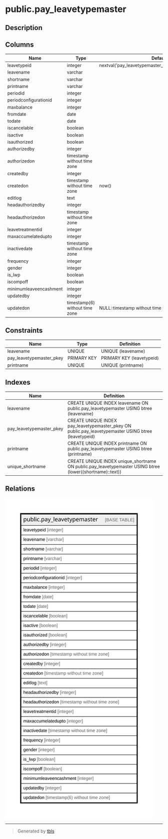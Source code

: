 # public.pay_leavetypemaster

## Description

## Columns

| Name | Type | Default | Nullable | Children | Parents | Comment |
| ---- | ---- | ------- | -------- | -------- | ------- | ------- |
| leavetypeid | integer | nextval('pay_leavetypemaster_leavetypeid_seq'::regclass) | false |  |  |  |
| leavename | varchar |  | true |  |  |  |
| shortname | varchar |  | true |  |  |  |
| printname | varchar |  | true |  |  |  |
| periodid | integer |  | true |  |  |  |
| periodconfigurationid | integer |  | true |  |  |  |
| maxbalance | integer |  | true |  |  |  |
| fromdate | date |  | true |  |  |  |
| todate | date |  | true |  |  |  |
| iscancelable | boolean |  | true |  |  |  |
| isactive | boolean |  | true |  |  |  |
| isauthorized | boolean |  | true |  |  |  |
| authorizedby | integer |  | true |  |  |  |
| authorizedon | timestamp without time zone |  | true |  |  |  |
| createdby | integer |  | true |  |  |  |
| createdon | timestamp without time zone | now() | true |  |  |  |
| editlog | text |  | true |  |  |  |
| headauthorizedby | integer |  | true |  |  |  |
| headauthorizedon | timestamp without time zone |  | true |  |  |  |
| leavetreatmentid | integer |  | true |  |  |  |
| maxaccumelatedupto | integer |  | true |  |  |  |
| inactivedate | timestamp without time zone |  | true |  |  |  |
| frequency | integer |  | true |  |  |  |
| gender | integer |  | true |  |  |  |
| is_lwp | boolean |  | true |  |  |  |
| iscompoff | boolean |  | true |  |  |  |
| minimumleaveencashment | integer |  | true |  |  |  |
| updatedby | integer |  | true |  |  |  |
| updatedon | timestamp(6) without time zone | NULL::timestamp without time zone | true |  |  |  |

## Constraints

| Name | Type | Definition |
| ---- | ---- | ---------- |
| leavename | UNIQUE | UNIQUE (leavename) |
| pay_leavetypemaster_pkey | PRIMARY KEY | PRIMARY KEY (leavetypeid) |
| printname | UNIQUE | UNIQUE (printname) |

## Indexes

| Name | Definition |
| ---- | ---------- |
| leavename | CREATE UNIQUE INDEX leavename ON public.pay_leavetypemaster USING btree (leavename) |
| pay_leavetypemaster_pkey | CREATE UNIQUE INDEX pay_leavetypemaster_pkey ON public.pay_leavetypemaster USING btree (leavetypeid) |
| printname | CREATE UNIQUE INDEX printname ON public.pay_leavetypemaster USING btree (printname) |
| unique_shortname | CREATE UNIQUE INDEX unique_shortname ON public.pay_leavetypemaster USING btree (lower((shortname)::text)) |

## Relations

![er](public.pay_leavetypemaster.svg)

---

> Generated by [tbls](https://github.com/k1LoW/tbls)
